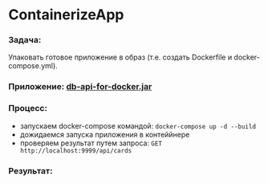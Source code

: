 # ContainerizeApp

### Задача:
Упаковать готовое приложение в образ (т.е. создать Dockerfile и docker-compose.yml).

### Приложение: [db-api-for-docker.jar](https://github.com/netology-code/aqa-homeworks/raw/aqa4/docker/db-api-for-docker.jar)

### Процесс:
- запускаем docker-compose командой: ```docker-compose up -d --build```
- дожидаемся запуска приложения в контеййнере
- проверяем результат путем запроса: ```GET http://localhost:9999/api/cards```

### Результат: